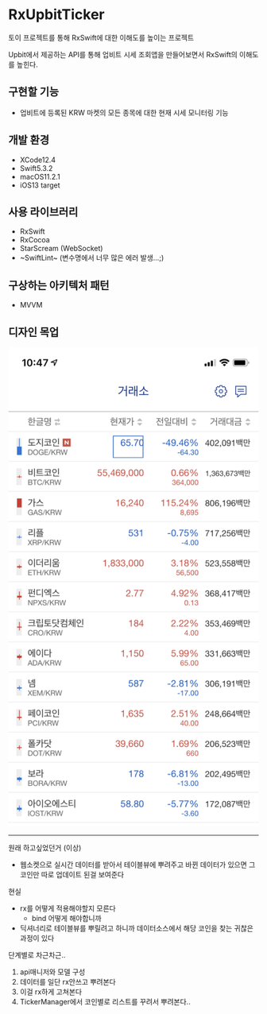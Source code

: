 #  RxUpbitTicker

토이 프로젝트를 통해 RxSwift에 대한 이해도를 높이는 프로젝트

Upbit에서 제공하는 API를 통해 업비트 시세 조회앱을 만들어보면서 RxSwift의 이해도를 높힌다.

## 구현할 기능

- 업비트에 등록된 KRW 마켓의 모든 종목에 대한 현재 시세 모니터링 기능

## 개발 환경

- XCode12.4
- Swift5.3.2
- macOS11.2.1
- iOS13 target

## 사용 라이브러리

- RxSwift
- RxCocoa
- StarScream (WebSocket)
- ~SwiftLint~ (변수명에서 너무 많은 에러 발생...;)

## 구상하는 아키텍처 패턴

- MVVM

## 디자인 목업

![mockup](mockup.jpeg)

---

원래 하고싶었던거 (이상)
- 웹소켓으로 실시간 데이터를 받아서 테이블뷰에 뿌려주고 바뀐 데이터가 있으면 그 코인만 따로 업데이트 된걸 보여준다

현실
- rx를 어떻게 적용해야할지 모른다
    - bind 어떻게 해야합니까
- 딕셔너리로 테이블뷰를 뿌릴려고 하니까 데이터소스에서 해당 코인을 찾는 귀찮은 과정이 있다

단계별로 차근차근..

1. api매니저와 모델 구성
2. 데이터를 일단 rx안쓰고 뿌려본다
3. 이걸 rx하게 고쳐본다
4. TickerManager에서 코인별로 리스트를 꾸려서 뿌려본다..
